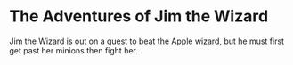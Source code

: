 # The Adventures of Jim the Wizard
 Jim the Wizard is out on a quest to beat the Apple wizard, but he must first get past her minions then fight her.

